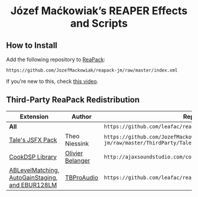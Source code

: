 <h1 align="center">Józef Maćkowiak’s REAPER Effects and Scripts</h1>

## How to Install

Add the following repository to [ReaPack](https://reapack.com):

```
https://github.com/JozefMackowiak/reapack-jm/raw/master/index.xml
```

If you’re new to this, check [this video](https://youtu.be/gVbMbqGSB7E?t=367).

<!--
## Multicam Editing

<h3 align="center"><a href="https://youtu.be/1BvuRgKNnqc">Watch the video with a demonstration and instructions!</a></h3>

Install the FX Chains:

- [`FXChains/leafac_Video processor - Multicam - Preview.RfxChain`](FXChains/leafac_Video%20processor%20-%20Multicam%20-%20Preview.RfxChain)
- [`FXChains/leafac_Video processor - Multicam - Selector.RfxChain`](FXChains/leafac_Video%20processor%20-%20Multicam%20-%20Selector.RfxChain)

## Automixer

<h3 align="center">Watch the videos with demonstrations and instructions!</h3>

- [Quick start](https://youtu.be/hSnk6ueU3hQ).
- [Main features](https://youtu.be/qi1jQcIaOxo).
- [Automixer video editor](https://youtu.be/aEvO3ufOqvY).

See also:

- [Code review](https://youtu.be/7V2dGYGtV-8).
- [Example projects](https://archive.org/download/leafac/leafac_Automixer%20Examples.zip).
- [Automixer video editor FX Chain](FXChains/leafac_Video%20processor%20-%20Automixer.RfxChain).


Even more information:

- Alternatives:
  - [The original REAPER JSFX extension on which this is based](https://forum.cockos.com/showthread.php?t=173289). It doesn’t have as many features (for example, track priorities), and is more prone to bugs because it relies on inter-plugin communication. But it’s easier to setup for simple cases and it supports projects with massive numbers of tracks, while this modification is limited by the 64 channels per track that REAPER offers.
  - [TBProAudio’s AMM Automatic Microphone Mixer](https://www.tb-software.com/TBProAudio/amm.html). It’s limited to 16 stereo tracks and requires a setup with transmitters and receiver plugin instances, which limits the possibility of having independent groups of automixed tracks.
  - [WTAUTOMIXER](https://www.wtautomixer.com).
  - [Waves Dan Dugan Automixer Plugin](https://www.waves.com/plugins/dugan-automixer). This only works on Waves MultiRack system, not as a regular audio plugin.
- Papers on Automixers:
  - [Real-Time Multi-Track Mixing For Live Performance](https://zenodo.org/record/2550903#.X43irC9h01I).
  - [Automatic Microphone Mixer White Paper](https://jp.yamaha.com/files/download/other_assets/7/329527/Automixer_WhitePaper_en.pdf).
  - [The original patent](https://worldwide.espacenet.com/publicationDetails/originalDocument?CC=US&NR=3992584A&KC=A&FT=D&ND=&date=19761116&DB=&locale=en_EP). This patent has expired, and since then the Automixer is also known as a **gain sharing algorithm**.
  - [An article explaining how to Automixer works on a high level](http://www.protechaudio.com/products/PDFFiles/DuganMixing.pdf).
- How I learned about Automixing:
  - [Podigy’s Complete Guide to Podcast Editing](https://podigy.co/podcast-editing-guide/). This where I first read about Automixing and became obsessed with the topic.
  - [An interview on the Podcast Engineering School with Dan Dugan, the inventor of the Automixer](https://podcastengineeringschool.com/dan-dugan-inventor-of-the-automatic-microphone-mixer-pes-101/).

-->

## Third-Party ReaPack Redistribution

| Extension                                                                                               | Author                                                                        | Repository Index URL                                                          |
| ------------------------------------------------------------------------------------------------------- | ----------------------------------------------------------------------------- | ----------------------------------------------------------------------------- |
| **All**                                                                                                 |                                                                               | `https://github.com/leafac/reaper/raw/main/ThirdParty/index.xml`            |
| [Tale's JSFX Pack](https://www.taletn.com/reaper/)                                                                         | Theo Niessink  | `https://github.com/JozefMackowiak/reapack-jm/raw/master/ThirdParty/Tale/index.xml`        |
| [CookDSP Library](http://ajaxsoundstudio.com/cookdspdoc/)                                 | [Olivier Belanger](http://olivier.ajaxsoundstudio.com/)                        | `http://ajaxsoundstudio.com/cookdspdoc/`       |
| [ABLevelMatching, AutoGainStaging, and EBUR128LM](https://www.tb-software.com/TBProAudio/download.html) | [TBProAudio](https://www.tb-software.com/TBProAudio/index.html)               | `https://github.com/leafac/reaper/raw/main/ThirdParty/TBProAudio/index.xml` |








<!--
When exploding tracks that make up a ‘.mkv’ file, preserve the tracks names. (https://forum.cockos.com/showthread.php?p=2598861#post2598861)




// Tale

desc:JSFX mouse cursors
slider1:1<1,14,1{None*,Arrow,Text,Wait*,Crosshair*,Arrow Up,Size NW/SE,Size NE/SW,Size W/E,Size N/S,Size All,No,Hand,App Start*,Help*}>Cursor

@init

mem_set_values(tbl,
  // 32511 or any other undefined resource ID.
  32511, // None*

  32512, // Arrow
  32513, // Text
  32514, // Wait*
  32515, // Crosshair*
  32516, // Arrow Up

  32642, // Size NW/SE
  32643, // Size NE/SW
  32644, // Size W/E
  32645, // Size N/S
  32646, // Size All

  32648, // No
  32649, // Hand
  32650, // App Start*
  32651  // Help*
);

// * Not available on macOS.

@gfx

gfx_setcursor(tbl[slider1]);














Bug in Scripts/leafac_Explode multistream (multitrack) media file to new one-stream (one-track) media files.lua:
Streams may be something other than video or audio. They may also be subtitles, attachments (data), and so forth. Right now, the script will try to treat them as audio and crash. These other streams should probably be ignored. (Report back to Ockenden)





Image to MIDI conversion


Maybe multichannel is bad because it affects Sidechains for later plugins
Test what denormalization is doing: adding noise (like dither) or a fixed small value (like ReEQ)
On rms, don’t compute the root and convert to db directly
Generate pink noise with stochastic model: inverse fft of magnitude with 3db slope and random phase
Waveform visualizer for any plug-in (just sandwich)
Yin
Plugin doctor
Idea of how to make circular buffers faster: have a notion of item size, so that you can store structs directly and cut one memory dereference
Idea pf optmization for rms: dont store the size, store its reciprocal, so that a division turns into a multiplication 
just call getchar so that mouse modifiers work
Digital hardware (like lexicon) has adc and dac. So if you have several in the chain, doesn’t it mean a lot of latency? What about modular synths?


Draw a piano keyboard 
Frequency to midi note and back
What does spectral reversal sound like (not applied to a filter kernel, but to a signal)
Correlation meter


Ping pong ball drop https://www.youtube.com/watch?app=desktop&v=ZGcpOFo_HDA


Use “play or stop” on MIDI editor


ADD TO REAPACK

leafac_Unselect (clear selection of) all tracks, items, envelope points, time selection, and loop points


MAP

esc: leafac_Unselect (clear selection of) all tracks, items, envelope points, time selection, and loop points





Prepare project for video/audio editing: Set BPM to 240 so 1 measure is one second. (See comment on https://reaperblog.net/2017/02/custom-grid-size-toolbar/)


Leslie https://www.youtube.com/watch?v=vUaScoPXW28



Controlling REAPER with AutoHotkey

- [ ] https://www.youtube.com/watch?v=ipL7H02G8bs&lc=UgzfLHisYi3GLBVVCUl4AaABAg


- [ ] OBS ↔ REAPER
    - [ ] Abort recording & pre-roll & stuff: https://forum.cockos.com/showthread.php?p=2455092#post2455092


REAPER ↔ OBS

- [ ] Abort recording: https://forum.cockos.com/showpost.php?p=2430380&postcount=29
- [ ] Don’t show user-generated values in GetUserInputs, use ShowConsoleMsg instead
    - [ ] You would need to add a short reference to the console-window in the title of GetUserInputs, so blind people know, there's a second window to look for additional information.
- [ ] Use Mespotine’s scripts
- [ ] LTC
    - [ ] https://www.youtube.com/watch?v=E4R4wlfKdcw&lc=UgxRZeB539r1oGd__lt4AaABAg
- [ ] Add better error messages:
    - [ ] When OBS isn’t running
    - [ ] When you’re already recording and try to start
    - [ ] When you’re not recording and try to stop
    - [ ] https://www.youtube.com/watch?v=dxfM4ftB1hM&lc=UgyzzfiAV-l2CMDhUF14AaABAg
- [ ] Pre-roll/count-in/loop recording: https://forum.cockos.com/showpost.php?p=2421273&postcount=27
- [ ] Don’t change the recording path in OBS https://forum.cockos.com/showpost.php?p=2476104&postcount=8
- [ ] Add as a new take, not new track (Adding the video as a new take to an item if there is already a video recorded there.) https://forum.cockos.com/showpost.php?p=2476736&postcount=44 / stefhambrook@gmail.com
- [ ] Cancel recording (and discard audio and video files into the trash)  triode
- [ ] Multicam OBS with multiple OBS instances https://www.youtube.com/watch?v=E4R4wlfKdcw&lc=UgyS-NHJoZkEdwLFj3N4AaABAg

- [ ] Add YouTube links to ReaScripts


JSFX

- [ ] Ping-pong delay
- [ ] Detect chords
- [ ] Blow air into mic game
- [ ] Flappy bird game (Flappy Square)
- [ ] Airwindows: Convert to JSFX: Spiral or Mojo
- Focus, an all-in-one distortion suite that includes, among others, the Spiral and Mojo algorithms (you may also try Distortion, which is pretty similar except without the frequency selection)
- PurestGain, as JSFX's ability to type exact values would work wonders on this
- Preponderant, a plugin that does the opposite of popular resonance-removing plugins like Soothe, TEOTE and the freeware Vastaus (we need to implement an "Inverse" function in the Dry/Wet just like in other Airwindows plugins, so it does actually function as a Soothe-like plugin)
- DeBess, as it is an excellent de-esser but its structure may not be easy to understand for beginners (same with Pressure4)
- Infinity2 (so you can kill the feedback with a button instead of dragging the Feedback fader to the left)
- CStrip may be good for JSFX, and I'd like to try its TimeLag function with exact values
Fotis Ky <seethisworld@gmail.com>


- [ ] Control dry/wet depending on gain (think about how reverb works in a hall: louder means more reverb)
- [ ] Fernando Imperator (https://twitter.com/imperat) Feature idea: If you ever develop a version that instead of rendering the multicam video, just creates an XML to import to Adobe Premiere or DaVinci, it'd be awesome.

- [ ] Run Doom in JSFX

Scripts

- [ ] That ADR item naming thing

A VST that connects to WebRTC

- [ ] https://forum.cockos.com/private.php?do=showpm&pmid=205857
- [ ] Re: Build a jsfx plugin question
- [ ] https://forum.cockos.com/showthread.php?t=249449
- [ ] https://sonobus.net
- [ ] https://audiomovers.com/wp/
- [ ] https://www.landr.com/en/sessions


- [ ] Use reaper.GetCursorContext() to create ReaScript that consolidates Item: Duplicate items and Track: Duplicate tracks
- [ ] Upload rendered video to YouTube
- [ ] Sync footage
- [ ] Multicam
    - [ ] Create ReaScripts to switch items on a dedicated track: https://www.youtube.com/watch?v=1BvuRgKNnqc&lc=UgxKIx95LJ9-nLCd-5d4AaABAg
    - [ ] ReaScript to set up tracks & dedicated video processor item
    - [ ] Add support for clicking on thumbnails in preview to switch to another scene
    - [ ] When switching with ReaScript if you didn’t select items, look for an item under the cursor (and maybe even if you did select items, really)


- [ ] Structured data
    - [ ] Structures
        - [ ] Arrays
        - [ ] Objects
        - [ ] Multi-dimensional arrays
            - [ ] For example, lists of one buffer per channel
        - [ ] Circular buffers
            - [ ] One field for current position, another for buffer itself
    - [ ] Uses
    - [ ] Applications
        - [ ] Automixer
        - [ ] Oscilloscope
    - [ ] Implementation techniques
        - [ ] Pseudo-objects
            - [ ] Good because it puts together things that belong together
            - [ ] Bad because it doesn’t work with dynamically allocated structures (for example, one circular buffer per channel)
        - [ ] Arrays with fixed positions (for example, my_object[field_index], my_multi_dimensional_array[index_x][index_y])
        - [ ] Functions that calculate indexes (for example, my_multi_dimensional_array[my_multi_dimensional_array_index(x, y, width, height)]
            - [ ] Good because multiplication is faster than multiple memory lookups of the technique above
            - [ ] Bad because it’s more cumbersome to use (you have to keep repeating the width and height, but it may be a good thing to avoid out-of-bounds errors)
function begin_memory_allocation() global(next_available_memory_address) (
  next_available_memory_address = 0;
);
function array(size) local(address) global(next_available_memory_address) (
  address = next_available_memory_address;
  next_available_memory_address += size;
  address;
);
function end_memory_allocation() global(next_available_memory_address) (
  freembuf(next_available_memory_address + 1);
);

begin_memory_allocation();
buffer1 = array(100);
buffer1[20] = array(20);
buffer2 = array(200);
end_memory_allocation();
- [ ] Better tooling
    - [ ] Formatter
    - [ ] Visual Studio Code support
        - [ ] Syntax highlighter
        - [ ] Refactoring tools
    - [ ] Unit tests
        - [ ] Null tests

Automixer

- https://forums.prosoundweb.com/index.php/topic,158018.0.html
- https://forum.audulus.com/t/gain-sharing-auto-mixer/1744
- [ ] Plugin Delay Compensation should be 0 samples when there’s no lookahead (hard-code a special case)
- [ ] max(gain reduction with lookahead, gain reduction without lookahead) https://www.youtube.com/watch?v=p7Ol5FPvHfs
- [ ] Draw dB scale on meters
- [ ] Envelope (Attack, Hold, Release)
- [ ] More appealing visuals
    - [ ] Background
    - [ ] Title

- [ ] Tone generator: Part 3
    - [ ] Invert square wave
    - [ ] Refactor the thing that draws on Y axis
    - [ ] LFO controls
        - [ ] Test with enveloper
    - [ ] Mention frequency bound problem
- [ ] Hull Moving Average as a low-pass filter
- [ ] Hilbert curve
- [ ] Flappy Bird controlled by voice!
- [ ] Shepard’s tone generator
- [ ] NES emulation
    - [ ] Load ROM as audio!
- [ ] A Vocal Rider clone
- [ ] Sound visualizations
- [ ] DC offset fixer
- [ ] LV2 effect: https://news.ycombinator.com/item?id=25046869
- [ ] Oscilloscope
    - [ ] Plot channels as a stack of oscilloscopes (that’s what the main REAPER interface does)
    - [ ] Draw scale
- [ ] GUI knob: https://forum.cockos.com/showpost.php?p=2357022&postcount=3
- [ ] Delay
    - [ ] Ping-pong
- [ ] Subsampler (a digital distortion effect that consists of reducing the number of samples per second)
    - [ ] Use it for aliasing distortion: https://www.youtube.com/watch?v=74GzXK1MngI
- [ ] Volume meter
- [ ] Tuner
- [ ] Metronome
- [ ] Pitch shifter
- [ ] Vectorscope (ginioscope)
- [ ] Phase shifte
- [ ] Tone Generator
    - [ ] Noise
        - [ ] White
        - [ ] Pink
            - [ ] https://www.firstpr.com.au/dsp/pink-noise/
            - [ ] https://dsp.stackexchange.com/questions/62342/understanding-voss-mccartney-pink-noise-generation-algorithm
            - [ ] 
        - [ ] Brown
        - [ ] Gray
    - [ ] Sample and hold
    - [ ] Truncate the shapes above
    - [ ] ASDR (use trigger)
    - [ ] User-drawn shapes
    - [ ] LFO mode
- [ ] White noise, when speed up, doesn’t sound a different pitch and tamber (it’s a fucking fractal!)
    - [ ] Generate white and brown music with MIDI
    - [ ] Stochastic method
    - [ ] Build arpeggiators with these
    - [ ] Pink noise: levels of river!
    - [ ] White: sum 10 dice / brown: up on even, down on odd / pink: three dice rolled on log_2
    - [ ] How do different colors of sound feel with hands on the speakers
- [ ] Subtractive synth
    - [ ] ADSR
    - [ ] MIDI
- [ ] Granular synth
- [ ] Meters
    - [ ] Peak
    - [ ] RMS
    - [ ] LUFS
        - [ ] Seems to be a combination of RMS + gating + a-weighting
        - [ ] Check EBU manuals to learn more about it
    - [ ] PSR and PLR
        - [ ] http://www.meterplugs.com/blog/2017/05/18/crest-factor-psr-and-plr.html
        - [ ] http://www.meterplugs.com/blog/2016/11/18/why-loudness-doesnt-matter.html
        - [ ] Dear Leandro
- [ ] Levels over time
    - [ ] Peak
    - [ ] RMS
    - [ ] LUFS
- [ ] Pitch shifter
- [ ] EQ
    - [ ] A low-pass filter is like lowering the sample rate 🤯
    - [ ] What are poles and zeroes?
- [ ] Compressor
- [ ] Limiter
    - [ ] Soft clipper
    - [ ] Peak limiter
- [ ] Telephoner: a one knob FX that’s a bit crusher followed by a filter
- [ ] Tremolo
    - [ ] Combination of an LFO with an Enveloper
- [ ] Reverb
    - [ ] Algorithmic
    - [ ] Convolution
- [ ] Spectogram
- [ ] Spectrograph
- [ ] De-click
- [ ] De-plosive
- [ ] Crazy ideas:
    - [ ] Multichannel mid-side
    - [ ] Generate noises (white, pink, and so forth) by inverse FFT of random frequencies with right slope
    - [ ] Generate pink noise with a variation of the standard algorithm: Generate the random number that you need to update every sample anyway; now if it’s between 0 and 0.5, update octave 1; if it’s between 0.5 and 0.75 update octave 2, and so forth (this may be stochastic method)
- [ ] Other topics to cover:
    - [ ] Even when you’re clipping in the middle of a FX chain, or in a channel, there’s a chance that you won’t clip in the end, of somewhere in the pipeline there’s another thing that brings the gain down
        - [ ] That works because internally REAPER (and many other DAWs) use 64 bits per sample, as opposed to the 16/24/32 that you’d find in other places
        - [ ] But it’s generally a bad idea to rely on this, because some effects don’t work as well when the input is clipping
        - [ ] When writing JSFX, this means that sometimes your samples won’t be in the –1 - 1 range
    - [ ] The notions of dB in different scales
        - [ ] dBFS (Full scale)
            - [ ] –∞ - 0
            - [ ] DAWs
        - [ ] dBSPL (Sound pressure levels)
            - [ ] 0 - ∞
        - [ ] VU
            - [ ] Old hardware
            - [ ] 0 is optimal operation level, which corresponds to around –18dBFS
    - [ ] Planning laws


Mid panner https://youtu.be/upG1KaKExMY



 The first idea is a script that would open a dialog box in REAPER. In the dialogue box, you can enter a shortcut or simply paste a command ID, and in the first case, it would look for the command ID with that shortcut assigned to it, and in the second case it would just use the ID to generate a smart marker at edit cursor position. Currently there is an outboarder script that allows making a custom name and color marker, but all the modifications needs to be done by duplicating the script and editing values in the IDE, so I thought It'd be cool if there was a way of to have a dialog box basically kinda fill in those strings. That way it could be a hotkey or toolbar icon and it would quickly generate a bunch of action markers even by hotkey inputs.

  It would be nice if there was a script in REAPER that would generate an ADR script from a list of item names. The studio I used to work in had a similar setup for Pro Tools, where you would make clip regions, and then export a text file from Pro Tools. It would have the start timecode and the name of the clip region, which you would then paste into an excel sheet, and it would generate a script based on that. I'll have to dig it up but basically let me know if any of this sounds like something you'd be interested in and we can keep communicating from there!


   Basically it would be an action to write the volume/pan/pitch envelope of a track onto the items that are on the track. It's really useful in films cuz the sound editor usually doesn't do automation and the mixer does, so with this script, the sound designer can mix their own reaper project, and then in the end just write all of the automation to the items, and they can then just clear all the track envelopes and the project is ready to mix. 

 It'll be useful for other people too cuz track envelopes have a lot more features overall, like latch preview (items have them but they're a pain and again, way fewer actions to toggle them etc.) and also track envelopes are more straightforward to assign to midi controllers than items (speaking of which, action to assign midi cc to "selected items volume" is useful too and I think that one doesn't exist either) but then writing all that to the item frees up the envelope lanes once again, and also items can then be freely position across tracks.


 Scripts/leafac_Explode multistream (multitrack) media file to new one-stream (one-track) media files.lua: copy name from original takes, just like we already copy the name from original tracks: Fotis Ky




 A delay plugin in which you can route anything into the feedback chain by using a non-causal loop in a sandwich of effects.









-- Preferences for LeaFac's-OBS <-> Reaper integration
-- Version 1.0 written by Meo-Ada Mespotine 17th of February 2021 - licensed under MIT-license


-- TODO:
--  Retina-Support missing
--  Check settings-button is not functional yet(please include the code into CheckSettings() )
--  Check tooltips if they are correct and have no typos.


-- [[ Some Custom Settings ]]

-- Default Window position and size:
--    X and Y will be used the first time the preferences are opened
--    when closing the prefs, the prefs remember the position of the window for next time
WindowX     = 30 -- x-position
WindowY     = 30 -- y-position
WindowWidth = 400 -- width of the window
WindowHeight= 339 -- height of the window

ToolTipWaitTime=30 -- the waittime-until tooltips are shown when hovering above them; 30~1 second

YDefault=0          -- The Y-position of the first GUI-Element. So if you want to move all of them lower, raise this value
XOffset=43          -- X-offset of the second element in the gui(usually text inputfields), so you can move the inputfields to the right together
                    -- if an explanation-text becomes too long to be drawn


-- [[ The following functions can be customized by you ]]

function main()
  -- This function manages all the drawing and positioning of the gui-elements.
  -- If you need more gui-elements, simply add them into here.
  -- All Gui-element-functions like DrawText(), InputText(), ManageCheckBox(), ManageButton() have
  -- a description of their parameters included. Just go to the function-definitions and read their comments.
  
  -- Now, let's add the individual UI-elements
  -- Header
  Y=Y+10 -- This holds the position of the next ui-element. I simply add a value, so it stays relative to the one above it.
  DrawText(10, Y, "LeaFac OBS - Preferences", 85, "", 20) 
  
  -- Address - text and inputbox
  --  the length is linked to gfx.w, so it always uses the whole window for display
  Y=Y+30 -- This holds the position of the next ui-element. I simply add a value, so it stays relative to the one above it.
  DrawText (10,  Y, "Address:", 0, "The address to OBS-websocket.\nMust be the same, as set in OBS -> Tools -> Websockets-serversettings.\n\nDefault is: localhost:4444")
  InputText(100+XOffset, Y, gfx.w-110-XOffset, "LeaFac_OBS", "Address", "localhost:4444", "Enter Address to OBS", "Address")
    
  -- Password - text and inputbox
  --  the length is linked to gfx.w, so it always uses the whole window for display
  Y=Y+21 -- This holds the position of the next ui-element. I simply add a value, so it stays relative to the one above it.
  DrawText (10,  Y, "Password:", 0, "The password for your OBS-websocket connection.\nMust be the same, as set in OBS -> Tools -> Websockets-serversettings.\n\nDefault is no password.")
  InputText(100+XOffset, Y, gfx.w-110-XOffset, "LeaFac_OBS", "Password", "", "Enter Password", "Password")
  
  -- Extension - text and inputbox
  Y=Y+21 -- This holds the position of the next ui-element. I simply add a value, so it stays relative to the one above it.
  DrawText (10,  Y, "Extension:", 0, "The extension of the recorded video, as set in OBS.\n\nDefault is: mkv.")
  InputText(100+XOffset, Y, 50, "LeaFac_OBS", "Extension", "mkv", "Enter extension", "Extension")
  
  -- Subfolder - text and inputbox
  --  the length is linked to gfx.w, so it always uses the whole window for display
  Y=Y+21 -- This holds the position of the next ui-element. I simply add a value, so it stays relative to the one above it.
  DrawText (10,  Y, "Subfolder:", 0, "The subfolder within your project, in which the video-file shall be.\n\nDefault is none.")
  InputText(100+XOffset, Y, gfx.w-110-XOffset, "LeaFac_OBS", "Subfolder", "", "Enter subfolder", "Subfolder")
  
  -- Latency - text and inputbox
  Y=Y+30 -- This holds the position of the next ui-element. I simply add a value, so it stays relative to the one above it.
  DrawText (10,  Y, "Latency:", 0, "If you notice an offset between audio and video after the video got imported into Reaper, you can set the offset to compensate the latency here in ms.\n\nDefault is 0.")
  InputText(100+XOffset, Y, 50, "LeaFac_OBS", "Latency", "0", "Enter latency", "Latency", true)
  
  -- Execute Timeout - text and inputbox
  Y=Y+21 -- This holds the position of the next ui-element. I simply add a value, so it stays relative to the one above it.
  DrawText (10,  Y, "Execute Timeout:", 0, "The time to wait for a response of OBS, before an error-message will be shown.\n\nDefault is 5000 ms.")
  InputText(100+XOffset, Y, 50, "LeaFac_OBS", "EXECUTE_TIMEOUT", "5000", "Enter extension", "Extension", true)
    
  -- OBS Stop Recording Timeout - text and inputbox
  Y=Y+21 -- This holds the position of the next ui-element. I simply add a value, so it stays relative to the one above it.
  DrawText (10,  Y, "Stop Rec Timeout:", 0, "\n\nDefault is 10.")
  InputText(100+XOffset, Y, 50, "LeaFac_OBS", "OBS_STOP_RECORDING_TIMEOUT", "10", "Enter recording timeout", "Recording Timeout", true)
    
  -- TrackName - text and inputbox
  --  the length is linked to gfx.w, so it always uses the whole window for display
  Y=Y+35 -- This holds the position of the next ui-element. I simply add a value, so it stays relative to the one above it.
  DrawText (10,  Y, "TrackName:", 0, "The name of a track, into which the video is imported to.\n\nDefault is OBS.")
  InputText(100+XOffset, Y, gfx.w-110-XOffset, "LeaFac_OBS", "TRACK_NAME", "OBS", "Enter Trackname", "Trackname")
  
  -- alway create new track-text and checkbox
  Y=Y+24 -- This holds the position of the next ui-element. I simply add a value, so it stays relative to the one above it.
  ManageCheckBox(100+XOffset-1, Y,   "LeaFac_OBS",              "ALWAYS_CREATE_NEW_TRACK", false)
  DrawText      (125+XOffset,   Y+2, "Always create new track", 0, "When checked, this will always create a new track when starting recording, so multiple files are always placed into new tracks. When unchecked, all files will be added to the same track.\n\nDefault is unchecked.")
    
  
  -- Check Settings and Done-buttons
  --  these are linked to gfx.w(right side of the window) so they are always aligned to the right-side of the window
  Y=Y+43 -- This holds the position of the next ui-element. I simply add a value, so it stays relative to the one above it.
  ManageButton(gfx.w-260, Y, "Default Settings", ResetSettings)
  ManageButton(gfx.w-132, Y, "Check Settings",   CheckSettings)
  Y=Y+29 -- This holds the position of the next ui-element. I simply add a value, so it stays relative to the one above it.
  ManageButton(gfx.w-68, Y, "Done", QuitMe)
  
  
  
  -- make some mouse-management, run refresh the window again, until the window is closed, otherwise end script
  -- leave it untouched
  if Key~=-1 then OldCap2=gfx.mouse_cap&1 reaper.defer(RefreshWindow) end
end



-- [[ Custom Button functions ]]
--
-- here are some custom-functions used by the buttons.
-- If you want to add additional buttons, add their accompanying functions in this section

function CheckSettings()
  -- Please put it in here the checking-mechanism for checking validity of connection.
  -- use reaper.MB to output an error-message
  reaper.MB("You need to add the check-settings-code into the function \"CheckSettings\" for this button to work, as you probably know better, how this works.","Not yet implemented.",0)
end

function ResetSettings()
  -- This function resets all the settings to their defaults.
  -- The settings are deleted, so the start/stop-recording-scripts need to check, if the setting exists, via GetExtState.
  -- If GetExtState returns "", then use the default-value instead of the stored one.
  if reaper.MB("Do you really want to reset your settings to the factory default-settings?", "Reset to defaults?", 4)==6 then
    reaper.DeleteExtState("LeaFac_OBS", "Address", true)
    reaper.DeleteExtState("LeaFac_OBS", "Password", true)
    reaper.DeleteExtState("LeaFac_OBS", "Extension", true)
    reaper.DeleteExtState("LeaFac_OBS", "Latency", true) 
    reaper.DeleteExtState("LeaFac_OBS", "TRACK_NAME", true)
    reaper.DeleteExtState("LeaFac_OBS", "ALWAYS_CREATE_NEW_TRACK", true)
    reaper.DeleteExtState("LeaFac_OBS", "Subfolder", true)
    reaper.DeleteExtState("LeaFac_OBS", "EXECUTE_TIMEOUT", true)
    reaper.DeleteExtState("LeaFac_OBS", "OBS_STOP_RECORDING_TIMEOUT", true)
  end
end

function QuitMe() 
  -- this function quits the script
  dockstate, x,y,w,h=gfx.dock(-1,0,0,0,0)
  --reaper.MB(x.." "..y.."\n"..x2.." "..y2, "",0)
  reaper.SetExtState("LeaFac_OBS", "prefs_x", x, true)
  reaper.SetExtState("LeaFac_OBS", "prefs_y", y, true)
  
  gfx.quit()
end



-- [[ GUI-element-functions ]]

-- here come the GUI-element functions. If you want to add another GUI-element into the preferences, just use one of these
-- functions to do it.
-- For those elements who can store stuff, you can set a section and key, into which the settings will be stored.
-- They are then stored as ExtStates using SetExtState. To retrieve these settings, use GetExtState in your script.
-- As "section" I used "LeaFac_OBS", and as key the name of the setting.
-- Set some of the values and have a look into reaper-extstate.ini to see, how this looks like. You quickly get the idea.
--
-- Important: it will NOT store them, when nothing has been clicked. So you need to have default-values in your
--            script, in case the user hasn't set any settings yet(in that case, GetExtState returns ""
--            The values returned by GetExtState are always strings, so integers and such must be converted
--            using integervalue=tonumber(value)

-- Now, all functions and an explanation, what they do, how and where they store the settings.
-- Also an explanation of the parameters.

function ManageCheckBox(x, y, section, key, default)
  -- This adds a checkbox. If that checkbox is clicked it will store a 1 into the extstate.
  -- Parameters:
  --            integer x - the x-position in pixels
  --            integer y - the x-position in pixels
  --            string section - the section, in which it's statechanges shall be stored(for instance LeaFac_OBS)
  --            string key - an explanatory name for the key, in which the value will be stored.
  --            boolean default - if no value is set until now, you can set this to a default in the checkbox to true(checked) or false(unchecked)
  
  local value=tonumber(reaper.GetExtState(section, key))
  if clickstate==true and 
    gfx.mouse_x>=x and gfx.mouse_x<=x+20 and 
    gfx.mouse_y>=y and gfx.mouse_y<=y+20
    then
    if value==1 then
      reaper.SetExtState(section, key, 0, true)
      value=0
    else
      reaper.SetExtState(section, key, 1, true)
      value=1
    end
  end
  if default==false then default=0 else default=1 end
  if value==nil then value=tonumber(default)  end
  
  gfx.set(0.8)
  gfx.rect(x,y,20,20,0)
  gfx.set(1,1,0)
  if value==1 then gfx.rect(x+5, y+5, 10, 10, 1) end
end



function DrawText(x, y, text, mode, tooltip, size)
  -- This displays a text and optionally allows showing a tooltip
  -- Parameters:
  --            integer x - the x-position in pixels
  --            integer y - the x-position in pixels
  --            string text - the text, that shall be shown
  --            integer mode - refer gfx.mode for this value
  --            string tooltip - when mouse hovers over text, show this as a tooltip
  --            integer size - the font-size of the text; omit it to use the default one
  --                         - remember, that fontsize on Mac is not the same on Windows.
  --                         - which means, these must be set for both systems individually.
 if size==nil then 
  size=17
  if not string.match( reaper.GetOS(), "Win") then
     size = math.floor(size * 0.8)
   end
 end
 if mode==nil then mode=0 end
  gfx.set(0.8)
  gfx.x=x
  gfx.y=y
  gfx.setfont(1, "Arial", size, mode)
  gfx.drawstr(text)
  gfx.setfont(1, "Arial", size, 0)
  
  if tooltip~=nil and ShowToolTip==true and ToolTipShown==false and 
    gfx.mouse_x>=x and gfx.mouse_x<=x+gfx.measurestr(text) and
    gfx.mouse_y>=y and gfx.mouse_y<=y+gfx.texth then
    ALLAAAA=os.date()
    local X,Y=reaper.GetMousePosition()
    reaper.TrackCtl_SetToolTip(tooltip, X+15, Y, true) 
    ToolTipShown=true
  end
  mode=oldmode
end

function InputText(x, y, width, section, key, default, InputTitle, InputText, onlynumbers)
  -- This adds a textbox, which, when clicked, opens an input-dialog, into which one can enter the new value.
  -- This value will then be stored as extstate.
  -- If the text exceeds the size of the inputbox, it will be truncated visually. To show the entire text,
  -- just hover above the inputbox and it will show it via tooltip.
  
  -- Parameters:
  --            integer x - the x-position in pixels
  --            integer y - the x-position in pixels
  --            integer width - the shown width of the text-box; shown text might be t
  --            string section - the section, in which it's statechanges shall be stored(for instance LeaFac_OBS)
  --            string key - an explanatory name for the key, in which the value will be stored.
  --            string default - if no value is set until now, you can set this to a default in the inputfield
  --            string InputTitle - this will influence the title of the input-dialog
  --            string InputText - this will influence the text, next to the input-box in the input-dialog
  --            boolean onlynumbers - true, allows only entering numbers; false or nil, any text can be entered

  local value=reaper.GetExtState(section, key)
  if value=="" then value=default end
  if gfx.mouse_x>=x and gfx.mouse_x<=gfx.w-10 and 
     gfx.mouse_y>=y and gfx.mouse_y<=y+20
    then
    if clickstate==true then
      retval, enteredtext = reaper.GetUserInputs(InputTitle, 1, InputText..",extrawidth=150", value)
      if retval==true then
        if onlynumbers==true and tonumber(enteredtext)==nil then
          reaper.MB("Only numbers can be entered in this field!", "Only numbers", 0)
          enteredtext=value
        else
          reaper.SetExtState(section, key, enteredtext, true)
        end
        value=enteredtext
      end
    else
      if ShowToolTip==true and ToolTipShown==false then
        local X,Y = reaper.GetMousePosition()
        reaper.TrackCtl_SetToolTip(value, X+10, Y, true)
        ToolTipShown=true
      end
    end
  end
  gfx.x=x+2
  gfx.y=y+1
  gfx.set(0.17)
  gfx.rect(x-2,y,width,gfx.texth+1,1)
  gfx.set(0.3)
  gfx.rect(x,y+2,width,gfx.texth+1,0)
  gfx.set(0.8)
  gfx.rect(x-1,y+1,width,gfx.texth+1,0)
  gfx.drawstr(value, 0, width+x, y+gfx.texth+1)
end

function ManageButton(x, y, buttontext, functioncall)
  -- This adds a button, which can be clicked on.
  -- As you might want to have additional functionality associated with that button,
  -- you can write a function that does, what you want. Then pass the name of the function
  -- as parameter functioncall and this function will run it, everytime the button was clicked
  
  -- Parameters:
  --            integer x - the x-position in pixels
  --            integer y - the x-position in pixels
  --            string buttontext - the text of the button
  --            function functioncall - the name of the function that shall be called. Just as it is, NOT as string!
  local clickoffset=0
  local width=gfx.measurestr(buttontext)+20
  if gfx.mouse_cap&1==1 and gfx.mouse_x>=x and gfx.mouse_x<=x+width and 
     gfx.mouse_y>=y and gfx.mouse_y<=y+20
    then
    clickoffset=2
  end

  gfx.set(0.8)
  
  local h=gfx.texth+4
  local r=2
  -- draw roundrectangle(code taken from Lokasenna's Gui Lib, inspired by mwe's EEL-sample
  gfx.set(0)
  x=x+clickoffset
  y=y+clickoffset
  -- Corners
  gfx.circle(x + r,         y + r    , r, 1, aa)      -- top-left
  gfx.circle(x + width - r, y + r    , r, 1, aa)      -- top-right
  gfx.circle(x + width - r, y + h - r, r, 1, aa)      -- bottom-right
  gfx.circle(x + r,         y + h - r, r, 1, aa)      -- bottom-left
  -- Ends
  gfx.rect(x, y + r, r, h - r * 2)
  gfx.rect(x + width - r, y + r, r + 1, h - r * 2)
  -- Body + sides
  gfx.rect(x + r, y, width - r * 2, h + 1)
  
  gfx.set(0.3)
  x=x+1
  y=y+1
  -- Corners
  gfx.circle(x + r,         y + r    , r, 1, aa)      -- top-left
  gfx.circle(x + width - r, y + r    , r, 1, aa)      -- top-right
  gfx.circle(x + width - r, y + h - r, r, 1, aa)      -- bottom-right
  gfx.circle(x + r,         y + h - r, r, 1, aa)      -- bottom-left
  -- Ends
  gfx.rect(x, y + r, r, h - r * 2)
  gfx.rect(x + width - r, y + r, r + 1, h - r * 2)
  -- Body + sides
  gfx.rect(x + r, y, width - r * 2, h + 1)

  gfx.set(0.3)
  x=x-clickoffset-1
  y=y-clickoffset-1
  
  gfx.x=x+clickoffset*2
  gfx.y=y+clickoffset+2
  gfx.set(0)
  gfx.drawstr(buttontext, 1, width+x+2, y+gfx.texth+4)
  gfx.x=x+clickoffset*2
  gfx.y=y+clickoffset+3
  gfx.set(0.8)
  gfx.drawstr(buttontext, 1, width+x+3, y+gfx.texth+6)

  if gfx.mouse_cap&1==0 and OldCap2==1 and 
     gfx.mouse_x>=x and gfx.mouse_x<=x+width and 
     gfx.mouse_y>=y and gfx.mouse_y<=y+20 then
     functioncall()
  end
end  


-- [[ Initialization of the GUI-Window and some management functions]]
-- You can mostly ignore the following functions, as they do some management here and there.
-- So best is to leave them untouched.

-- Initialize window and some global variables; leave them untouched
Val=tonumber(reaper.GetExtState("LeaFac_OBS", "prefs_x")) if Val~=nil then WindowX=Val end
Val=tonumber(reaper.GetExtState("LeaFac_OBS", "prefs_y")) if Val~=nil then WindowY=Val end

gfx.init("LeaFac-OBS - Preferences", WindowWidth, WindowHeight, 0, WindowX, WindowY)
OldCap=0
OldCap2=0
size=17
if not string.match( reaper.GetOS(), "Win") then
   -- font-size-management on non-Windows-systems, so the font is properly scaled
   size = math.floor(size * 0.8)
end
gfx.setfont(1, "Arial", size, 0)
ToolTipCount=0

function GetMouseState()
  -- This does some mouse-stuff checking and the measuring ot the waittime, until tooltips are shown.
  -- Just leave it as it is.
  if OldMouseX==gfx.mouse_x and OldMouseY==gfx.mouse_y then 
    ToolTipCount=ToolTipCount+1
    if ToolTipCount>ToolTipWaitTime then
      ShowToolTip=true
    else
      ShowToolTip=false
      ToolTipShown=false
    end
  else
    ToolTipCount=0
    reaper.TrackCtl_SetToolTip("", 1, 1, true) 
  end
  OldMouseX=gfx.mouse_x
  OldMouseY=gfx.mouse_y

  -- this returns, if the left-mousebutton has been clicked.
  -- this is used in the main-function. Just leave it there and use its returnvalue, where needed.
  if gfx.mouse_cap&1==1 and OldCap==0 then OldCap=1 return true end
  if gfx.mouse_cap&1==0 and OldCap==1 then OldCap=0 end

  return false
end

function RefreshWindow()
  -- In here, I reset the window for further drawing operations, as well as checking, whether the user hit
  -- enter or esc to close the window.
  -- Just leave it as it is.
  Y=YDefault
  gfx.set(0.1)
  gfx.rect(0,0, gfx.w, gfx.h)
  clickstate=GetMouseState() -- get the clickstate, as needed by several functions
  Key=gfx.getchar()
  if Key==13 or Key==27 then QuitMe() end
  main()
end

RefreshWindow() -- start the magic

-->
